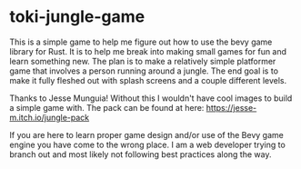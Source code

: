 # toki-jungle-game

This is a simple game to help me figure out how to use the bevy game library for Rust. It is to help me break into making small games for fun and learn something new.
The plan is to make a relatively simple platformer game that involves a person running around a jungle. The end goal is to make it fully fleshed out with splash screens
and a couple different levels.

Thanks to Jesse Munguia! Without this I wouldn't have cool images to build a simple game with.
The pack can be found at here: https://jesse-m.itch.io/jungle-pack

If you are here to learn proper game design and/or use of the Bevy game engine you have come to the wrong place. I am a web developer trying to branch out and most likely not following best practices along the way.
